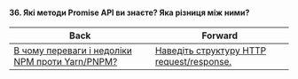#### 36. Які методи Promise API ви знаєте? Яка різниця між ними?



| Back | Forward |
|---|---|
| [В чому переваги і недоліки NPM проти Yarn/PNPM?](/ua/junior/javascript/what-are-the-advantages-and-disadvantages-of-using-npm-versus-yarnpnpm.md)  | [Наведіть структуру HTTP request/response.](/ua/junior/javascript/what-is-the-http-requestresponse-structure.md) |